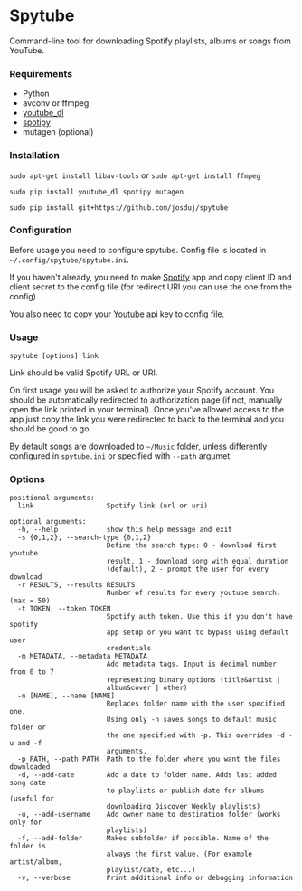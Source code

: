 # Spytube
Command-line tool for downloading Spotify playlists, albums or songs from YouTube.

### Requirements
- Python
- avconv or ffmpeg
- [youtube_dl](https://github.com/rg3/youtube-dl)
- [spotipy](https://github.com/plamere/spotipy)
- mutagen (optional)

### Installation
`sudo apt-get install libav-tools` or `sudo apt-get install ffmpeg`

`sudo pip install youtube_dl spotipy mutagen`

`sudo pip install git+https://github.com/josduj/spytube`

### Configuration
Before usage you need to configure spytube. Config file is located in `~/.config/spytube/spytube.ini`.

If you haven't already, you need to make [Spotify](https://developer.spotify.com/my-applications/) app and copy client ID and client secret to the config file (for redirect URI you can use the one from the config).

You also need to copy your [Youtube](https://console.developers.google.com/) api key to config file.

### Usage
`spytube [options] link`

Link should be valid Spotify URL or URI.

On first usage you will be asked to authorize your Spotify account. You should be automatically redirected to authorization page (if not, manually open the link printed in your terminal). Once you've allowed access to the app just copy the link you were redirected to back to the terminal and you should be good to go.

By default songs are downloaded to `~/Music` folder, unless differently configured in `spytube.ini` or specified with `--path` argumet.

### Options
```
positional arguments:
  link                  Spotify link (url or uri)

optional arguments:
  -h, --help            show this help message and exit
  -s {0,1,2}, --search-type {0,1,2}
                        Define the search type: 0 - download first youtube
                        result, 1 - download song with equal duration
                        (default), 2 - prompt the user for every download
  -r RESULTS, --results RESULTS
                        Number of results for every youtube search. (max = 50)
  -t TOKEN, --token TOKEN
                        Spotify auth token. Use this if you don't have spotify
                        app setup or you want to bypass using default user
                        credentials
  -m METADATA, --metadata METADATA
                        Add metadata tags. Input is decimal number from 0 to 7
                        representing binary options (title&artist |
                        album&cover | other)
  -n [NAME], --name [NAME]
                        Replaces folder name with the user specified one.
                        Using only -n saves songs to default music folder or
                        the one specified with -p. This overrides -d -u and -f
                        arguments.
  -p PATH, --path PATH  Path to the folder where you want the files downloaded
  -d, --add-date        Add a date to folder name. Adds last added song date
                        to playlists or publish date for albums (useful for
                        downloading Discover Weekly playlists)
  -u, --add-username    Add owner name to destination folder (works only for
                        playlists)
  -f, --add-folder      Makes subfolder if possible. Name of the folder is
                        always the first value. (For example artist/album,
                        playlist/date, etc...)
  -v, --verbose         Print additional info or debugging information

```